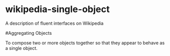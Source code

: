 # wikipedia-single-object

A description of fluent interfaces on Wikipedia

#Aggregating Objects

To compose two or more objects together so that they appear to behave as a
single object.
